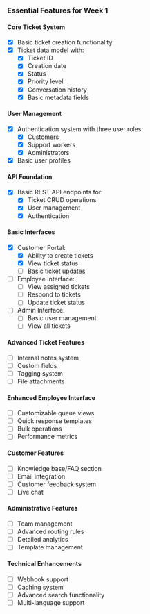 ### Essential Features for Week 1

#### Core Ticket System
- [x] Basic ticket creation functionality
- [x] Ticket data model with:
  - [x] Ticket ID
  - [x] Creation date
  - [x] Status
  - [x] Priority level
  - [x] Conversation history
  - [x] Basic metadata fields

#### User Management
- [x] Authentication system with three user roles:
  - [x] Customers
  - [x] Support workers
  - [x] Administrators
- [x] Basic user profiles

#### API Foundation
- [x] Basic REST API endpoints for:
  - [x] Ticket CRUD operations
  - [x] User management
  - [x] Authentication

#### Basic Interfaces
- [x] Customer Portal:
  - [x] Ability to create tickets
  - [x] View ticket status
  - [ ] Basic ticket updates
- [ ] Employee Interface:
  - [ ] View assigned tickets
  - [ ] Respond to tickets
  - [ ] Update ticket status
- [ ] Admin Interface:
  - [ ] Basic user management
  - [ ] View all tickets

#### Advanced Ticket Features
- [ ] Internal notes system
- [ ] Custom fields
- [ ] Tagging system
- [ ] File attachments

#### Enhanced Employee Interface
- [ ] Customizable queue views
- [ ] Quick response templates
- [ ] Bulk operations
- [ ] Performance metrics

#### Customer Features
- [ ] Knowledge base/FAQ section
- [ ] Email integration
- [ ] Customer feedback system
- [ ] Live chat

#### Administrative Features
- [ ] Team management
- [ ] Advanced routing rules
- [ ] Detailed analytics
- [ ] Template management

#### Technical Enhancements
- [ ] Webhook support
- [ ] Caching system
- [ ] Advanced search functionality
- [ ] Multi-language support